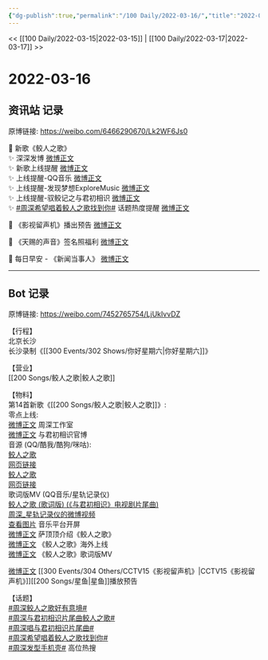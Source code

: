 ```yaml
---
{"dg-publish":true,"permalink":"/100 Daily/2022-03-16/","title":"2022-03-16","created":"2022-11-09T19:08:45.000+08:00","updated":"2023-01-09T19:20:40.546+08:00"}
---
```



<< [[100 Daily/2022-03-15\|2022-03-15]] | [[100 Daily/2022-03-17\|2022-03-17]] >>

# 2022-03-16

## 资讯站 记录

原博链接: https://weibo.com/6466290670/Lk2WF6Js0

💫 新歌《鲛人之歌》  
✨ 深深发博 [微博正文](https://m.weibo.cn/6466290670/4747601733225635)  
✨ 新歌上线提醒 [微博正文](https://m.weibo.cn/6466290670/4747437405376413)  
✨ 上线提醒-QQ音乐 [微博正文](https://m.weibo.cn/6466290670/4747437376014345)  
✨ 上线提醒-发现梦想ExploreMusic [微博正文](https://m.weibo.cn/6466290670/4747630473906129)  
✨ 上线提醒-驭鲛记之与君初相识 [微博正文](https://m.weibo.cn/6466290670/4747437039945119)  
✨ [#周深希望唱着鲛人之歌找到你#](https://s.weibo.com/weibo?q=%23%E5%91%A8%E6%B7%B1%E5%B8%8C%E6%9C%9B%E5%94%B1%E7%9D%80%E9%B2%9B%E4%BA%BA%E4%B9%8B%E6%AD%8C%E6%89%BE%E5%88%B0%E4%BD%A0%23) 话题热度提醒 [微博正文](https://m.weibo.cn/6466290670/4747628987815706)

💫 《影视留声机》播出预告 [微博正文](https://m.weibo.cn/6466290670/4747689080392908)

💫 《天赐的声音》签名照福利 [微博正文](https://m.weibo.cn/6466290670/4747679822775273)

💫 每日早安 - 《新闻当事人》 [微博正文](https://m.weibo.cn/6466290670/4747560759070859)

---
## Bot 记录

原博链接: https://weibo.com/7452765754/LjUkIvvDZ

【行程】  
北京长沙  
长沙录制《[[300 Events/302 Shows/你好星期六\|你好星期六]]》

【营业】  
[](https://m.weibo.cn/1736988591/4747600714270196) [[200 Songs/鲛人之歌\|鲛人之歌]]

【物料】  
第14首新歌《[[200 Songs/鲛人之歌\|鲛人之歌]]》:  
零点上线:  
[微博正文](https://m.weibo.cn/7478855230/4747434314437148) 周深工作室  
[微博正文](https://m.weibo.cn/7548643740/4747435349641065) 与君初相识官博  
音源 (QQ/酷我/酷狗/咪咕):  
[鲛人之歌](https://weibo.cn/sinaurl?u=https%3A%2F%2Fi.y.qq.com%2Fv8%2Fplaysong.html%3Fsongid%3D346452986%26source%3Dyqq%26ADTAG%3Dhz_wb_sf%26channelId%3D10081987)  
[网页链接](https://weibo.cn/sinaurl?u=http%3A%2F%2Fm.kuwo.cn%2Fnewh5app%2Fplay_detail%2F213304733)  
[鲛人之歌](https://weibo.cn/sinaurl?u=https%3A%2F%2Ft3.kugou.com%2Fsong.html%3Fid%3D1hD1O19zxV3)  
[网页链接](https://weibo.cn/sinaurl?u=https%3A%2F%2Fh5.nf.migu.cn%2Fapp%2Fv4%2Fp%2Fshare%2Fsong%2Findex.html%3Fid%3D600919000006412374)  
歌词版MV (QQ音乐/星轨记录仪)  
[鲛人之歌 (歌词版) (《与君初相识》电视剧片尾曲)](https://weibo.cn/sinaurl?u=https%3A%2F%2Fc.y.qq.com%2Fbase%2Ffcgi-bin%2Fu%3F__%3D0eQWBjPI4zJi)  
[周深_星轨记录仪的微博视频](https://video.weibo.com/show?fid=1034:4747612591685638)  
[查看图片](https://wx2.sinaimg.cn/large/0088n2Pggy1h0b2job8bzj30u01rpn6x.jpg) 音乐平台开屏  
[微博正文](https://m.weibo.cn/1218355240/4747642360305172) 萨顶顶介绍《鲛人之歌》  
[微博正文](https://m.weibo.cn/6562790546/4747587938680962) 《鲛人之歌》海外上线  
[微博正文](https://m.weibo.cn/6466290670/4747613654222857) 《鲛人之歌》歌词版MV

[微博正文](https://m.weibo.cn/7738477510/4747687071582426) [[300 Events/304 Others/CCTV15《影视留声机》\|CCTV15《影视留声机》]][[200 Songs/星鱼\|星鱼]]播放预告

【话题】  
[#周深鲛人之歌好有意境#](https://s.weibo.com/weibo?q=%23%E5%91%A8%E6%B7%B1%E9%B2%9B%E4%BA%BA%E4%B9%8B%E6%AD%8C%E5%A5%BD%E6%9C%89%E6%84%8F%E5%A2%83%23)  
[#周深与君初相识片尾曲鲛人之歌#](https://s.weibo.com/weibo?q=%23%E5%91%A8%E6%B7%B1%E4%B8%8E%E5%90%9B%E5%88%9D%E7%9B%B8%E8%AF%86%E7%89%87%E5%B0%BE%E6%9B%B2%E9%B2%9B%E4%BA%BA%E4%B9%8B%E6%AD%8C%23)  
[#周深唱与君初相识片尾曲#](https://s.weibo.com/weibo?q=%23%E5%91%A8%E6%B7%B1%E5%94%B1%E4%B8%8E%E5%90%9B%E5%88%9D%E7%9B%B8%E8%AF%86%E7%89%87%E5%B0%BE%E6%9B%B2%23)  
[#周深希望唱着鲛人之歌找到你#](https://s.weibo.com/weibo?q=%23%E5%91%A8%E6%B7%B1%E5%B8%8C%E6%9C%9B%E5%94%B1%E7%9D%80%E9%B2%9B%E4%BA%BA%E4%B9%8B%E6%AD%8C%E6%89%BE%E5%88%B0%E4%BD%A0%23)  
[#周深发型手机壳#](https://s.weibo.com/weibo?q=%23%E5%91%A8%E6%B7%B1%E5%8F%91%E5%9E%8B%E6%89%8B%E6%9C%BA%E5%A3%B3%23) 高位热搜
